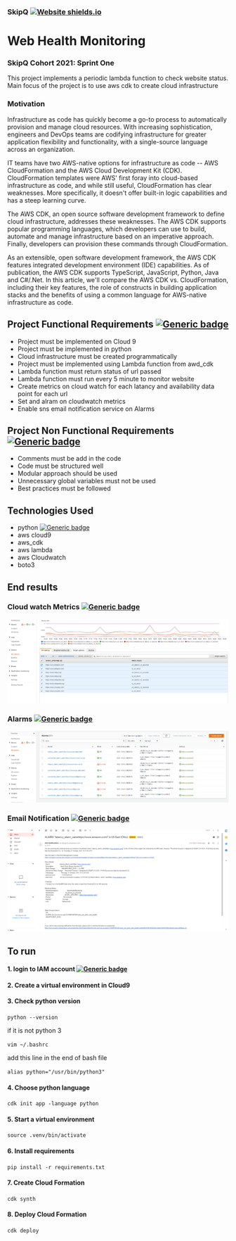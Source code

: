 ### SkipQ [![Website shields.io](https://img.shields.io/website-up-down-green-red/http/shields.io.svg)](https://www.skipq.org/)
# Web Health Monitoring
### SkipQ Cohort 2021: Sprint One 

This project implements a periodic lambda function to check website status. Main focus of the project is to use aws cdk to create cloud infrastructure


### Motivation
Infrastructure as code has quickly become a go-to process to automatically provision and manage cloud resources. With increasing sophistication, engineers and DevOps teams are codifying infrastructure for greater application flexibility and functionality, with a single-source language across an organization.


IT teams have two AWS-native options for infrastructure as code -- AWS CloudFormation and the AWS Cloud Development Kit (CDK). CloudFormation templates were AWS' first foray into cloud-based infrastructure as code, and while still useful, CloudFormation has clear weaknesses. More specifically, it doesn't offer built-in logic capabilities and has a steep learning curve.

The AWS CDK, an open source software development framework to define cloud infrastructure, addresses these weaknesses. The AWS CDK supports popular programming languages, which developers can use to build, automate and manage infrastructure based on an imperative approach. Finally, developers can provision these commands through CloudFormation.

As an extensible, open software development framework, the AWS CDK features integrated development environment (IDE) capabilities. As of publication, the AWS CDK supports TypeScript, JavaScript, Python, Java and C#/.Net. In this article, we'll compare the AWS CDK vs. CloudFormation, including their key features, the role of constructs in building application stacks and the benefits of using a common language for AWS-native infrastructure as code.

## Project Functional Requirements [![Generic badge](https://img.shields.io/badge/Implemented-Yes-<COLOR>.svg)](https://github.com/saira2021skipq/hello_lambda)
* Project must be implemented on Cloud 9
* Project must be implemented in python
* Cloud infrastructure must be created programmatically
* Project must be implemented using Lambda function from awd_cdk
* Lambda function must return status of url passed
* Lambda function must run every 5 minute to monitor website
* Create metrics on cloud watch for each latancy and availability data point for each url
* Set and alram on cloudwatch metrics
* Enable sns email notification service on Alarms

## Project Non Functional Requirements [![Generic badge](https://img.shields.io/badge/Implemented-Yes-<COLOR>.svg)](https://github.com/saira2021skipq/hello_lambda)
* Comments must be add in the code
* Code must be structured well
* Modular approach should be used
* Unnecessary global variables must not be used
* Best practices must be followed 


## Technologies Used
* python [![Generic badge](https://img.shields.io/badge/Python.org--<COLOR>.svg)](https://www.python.org/)
* aws cloud9 
* aws_cdk 
* aws lambda
* aws Cloudwatch
* boto3

## End results
### Cloud watch Metrics   [![Generic badge](https://img.shields.io/badge/image--<COLOR>.svg)](https://github.com/saira2021skipq/hello_lambda/tree/master/images)
![Metrics Result](images/metrics.png?raw=true "Title")
### Alarms  [![Generic badge](https://img.shields.io/badge/image--<COLOR>.svg)](https://github.com/saira2021skipq/hello_lambda/tree/master/images)
![Alarm Result](images/alarm.png?raw=true "Title")
### Email Notification  [![Generic badge](https://img.shields.io/badge/image--<COLOR>.svg)](https://github.com/saira2021skipq/hello_lambda/tree/master/images)
![Email Result](images/email.png?raw=true "Title")

## To run 
#### 1. login to IAM account  [![Generic badge](https://img.shields.io/badge/Login--<COLOR>.svg)](https://us-east-2.console.aws.amazon.com/console/home?region=us-east-2)
#### 2. Create a virtual environment in Cloud9
#### 3. Check python version

`python --version`

if it is not python 3

`vim ~/.bashrc`

add this line in the end of bash file

`alias python="/usr/bin/python3"`
#### 4. Choose python language

`cdk init app -language python`

#### 5. Start a virtual environment

`source .venv/bin/activate`

#### 6. Install requirements

`pip install -r requirements.txt`

#### 7. Create Cloud Formation

`cdk synth`
#### 8. Deploy Cloud Formation

`cdk deploy`
